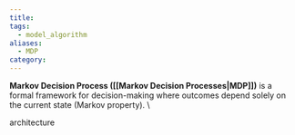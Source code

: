 ```yaml
---
title: 
tags:
  - model_algorithm
aliases:
  - MDP
category:
---
```

**Markov Decision Process ([[Markov Decision Processes|MDP]])** is a formal framework for decision-making where outcomes depend solely on the current state (Markov property).
\

architecture 